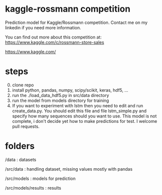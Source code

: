 # kaggle-rossmann competition
Prediction model for Kaggle/Rossmann competition.
Contact me on my linkedin if you need more information.

You can find out more about this competition at:
https://www.kaggle.com/c/rossmann-store-sales

https://www.kaggle.com/

# steps
0. clone repo
1. install python, pandas, numpy, scipy/scikit, keras, hdf5, ...
2. run the ./load_data_hdf5.py in src/data directory
3. run the model from models directory for training
4. If you want to experiment with lstm then you need to edit and run create_data.py. You should edit this file and file lstm_simple.py and specify how many sequences should you want to use. This model is not complete, i don't decide yet how to make predictions for test. I welcome pull requests.

# folders
/data                      : datasets

/src/data                  : handling dataset, missing values mostly with pandas

/src/models                : models for prediction

/src/models/results        : results
